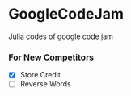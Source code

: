 # GoogleCodeJam

Julia codes of google code jam

### For New Competitors
- [x] Store Credit
- [ ] Reverse Words
